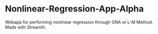 # Nonlinear-Regression-App-Alpha
Webapp for performing nonlinear regression through GNA or L-M Method. Made with Streamlit.
